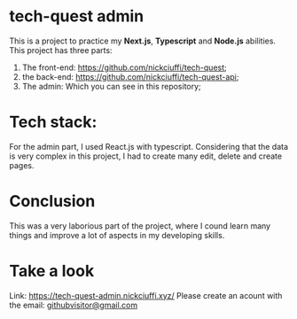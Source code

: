 # tech-quest admin

This is a project to practice my **Next.js**, **Typescript** and **Node.js** abilities. <br>
This project has three parts: <br>
1. The front-end: https://github.com/nickciuffi/tech-quest;
2. the back-end: https://github.com/nickciuffi/tech-quest-api;
3. The admin: Which you can see in this repository; 


# Tech stack:

For the admin part, I used React.js with typescript.
Considering that the data is very complex in this project, I had to create many edit, delete and create pages.

# Conclusion

This was a very laborious part of the project, where I cound learn many things and improve a lot of aspects in my developing skills.

# Take a look

Link: https://tech-quest-admin.nickciuffi.xyz/
Please create an acount with the email: githubvisitor@gmail.com
